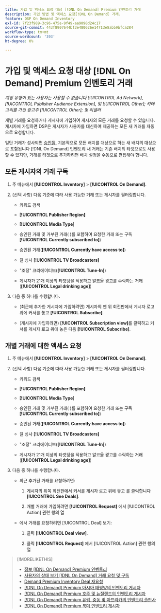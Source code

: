 ```yaml
---
title: 가입 및 액세스 요청 대상 [!DNL On Demand] Premium 인벤토리 거래
description: 가입 방법 및 액세스 요청[!DNL On Demand] 거래.
feature: DSP On Demand Inventory
exl-id: 7f23f989-3c96-475e-9f49-aa9098d24c17
source-git-commit: 443f8907644bf3e480626e14713e8abb9bfca284
workflow-type: tm+mt
source-wordcount: '393'
ht-degree: 0%

---
```


# 가입 및 액세스 요청 대상 [!DNL On Demand] Premium 인벤토리 거래

*계정 유형이 있는 사용자는 사용할 수 없습니다 [!UICONTROL Ad Network], [!UICONTROL Publisher Audience Extension], 및 [!UICONTROL Other]; 카테고리를 가진 광고주 [!UICONTROL Other]; 및 리셀러*

개별 거래를 요청하거나 게시자에 가입하여 게시자의 모든 거래를 요청할 수 있습니다. 게시자에 가입하면 DSP은 게시자가 사용자를 대신하여 제공하는 모든 새 거래를 자동으로 요청합니다.

일단 거래가 성사되면 [승인됨](/help/dsp/inventory/on-demand-inventory-view-status.md), 기본적으로 모든 배치를 대상으로 하는 새 배치의 대상으로 포함됩니다 [!DNL On Demand] 인벤토리 새 거래는 기존 배치의 타겟으로도 사용할 수 있지만, 거래를 타겟으로 추가하려면 배치 설정을 수동으로 편집해야 합니다.

## 모든 게시자의 거래 구독

1. 주 메뉴에서 **[!UICONTROL Inventory]** > **[!UICONTROL On Demand]**.

1. (선택 사항) 다음 기준에 따라 사용 가능한 거래 또는 게시자를 필터링합니다.

   * 키워드 검색

   * **[!UICONTROL Publisher Region]**

   * **[!UICONTROL Media Type]**

   * 승인된 거래 및 거부된 거래( )를 포함하여 요청한 거래 또는 구독&#x200B;**[!UICONTROL Currently subscribed to]**)

   * 승인된 거래(**[!UICONTROL Currently have access to]**)

   * 딜 성사 **[!UICONTROL TV Broadcasters]**

   * &quot;조정&quot; 크리에이티브(**[!UICONTROL Tune-In]**)

   * 게시자가 21개 이상의 타겟팅을 적용하고 알코올 광고를 수락하는 거래(**[!UICONTROL Legal drinking age]**)

1. 다음 중 하나를 수행합니다.

   * (최근에 추가한 게시자에 가입하려면) 게시자의 맨 위 회전판에서 게시자 로고 위에 커서를 놓고 **[!UICONTROL Subscribe]**.

   * (게시자에 가입하려면) **[!UICONTROL Subscription view]**&#x200B;를 클릭하고 커서를 게시자 로고 위에 놓은 다음 **[!UICONTROL Subscribe]**.

## 개별 거래에 대한 액세스 요청

1. 주 메뉴에서 **[!UICONTROL Inventory]** > **[!UICONTROL On Demand]**.

1. (선택 사항) 다음 기준에 따라 사용 가능한 거래 또는 게시자를 필터링합니다.

   * 키워드 검색

   * **[!UICONTROL Publisher Region]**

   * **[!UICONTROL Media Type]**

   * 승인된 거래 및 거부된 거래( )를 포함하여 요청한 거래 또는 구독&#x200B;**[!UICONTROL Currently subscribed to]**)

   * 승인된 거래(**[!UICONTROL Currently have access to]**)

   * 딜 성사 **[!UICONTROL TV Broadcasters]**

   * &quot;조정&quot; 크리에이티브(**[!UICONTROL Tune-In]**)

   * 게시자가 21개 이상의 타겟팅을 적용하고 알코올 광고를 수락하는 거래(**[!UICONTROL Legal drinking age]**)

1. 다음 중 하나를 수행합니다.

   * 최근 추가된 거래를 요청하려면:

      1. 게시자의 위쪽 회전판에서 커서를 게시자 로고 위에 놓고 를 클릭합니다 **[!UICONTROL See Deals]**.

      1. 개별 거래에 가입하려면 **[!UICONTROL Request]** 에서 [!UICONTROL Action] 관련 행의 열
   * 에서 거래를 요청하려면 [!UICONTROL Deal] 보기:

      1. 클릭 **[!UICONTROL Deal view]**.

      1. 클릭 **[!UICONTROL Request]** 에서 [!UICONTROL Action] 관련 행의 열


>[!MORELIKETHIS]
>
>* [정보 [!DNL On Demand] Premium 인벤토리](on-demand-inventory-about.md)
>* [사용자의 상태 보기 [!DNL On Demand] 거래 요청 및 구독](on-demand-inventory-view-status.md)
>* [Demand Premium Inventory Deal 재요청](on-demand-inventory-rerequest.md)
>* [[!DNL On Demand] Premium 아시아 태평양의 인벤토리 게시자](on-demand-inventory-publishers-apac.md)
>* [[!DNL On Demand] Premium 호주 및 뉴질랜드의 인벤토리 게시자](on-demand-inventory-publishers-anz.md)
>* [[!DNL On Demand] Premium 유럽, 중동 및 아프리카의 인벤토리 출판사](on-demand-inventory-publishers-emea.md)
>* [[!DNL On Demand] Premium 북미 인벤토리 게시자](on-demand-inventory-publishers-na.md)

